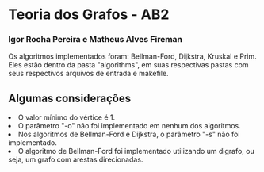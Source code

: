 # Teoria dos Grafos - AB2

<h3>Igor Rocha Pereira e Matheus Alves Fireman</h3>
  
 Os algoritmos implementados foram: Bellman-Ford, Dijkstra, Kruskal e Prim. Eles estão dentro da pasta "algorithms", em suas respectivas pastas com seus respectivos arquivos de entrada e makefile.
 
 ## Algumas considerações
 <li>O valor mínimo do vértice é 1. 
 <li>O parâmetro "-o" não foi implementado em nenhum dos algoritmos.
 <li>Nos algoritmos de Bellman-Ford e Dijkstra, o parâmetro "-s" não foi implementado.
 <li>O algoritmo de Bellman-Ford foi implementado utilizando um digrafo, ou seja, um grafo com arestas direcionadas.
 
